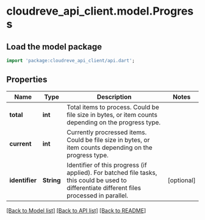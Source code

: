 # cloudreve_api_client.model.Progress

## Load the model package
```dart
import 'package:cloudreve_api_client/api.dart';
```

## Properties
Name | Type | Description | Notes
------------ | ------------- | ------------- | -------------
**total** | **int** | Total items to process. Could be file size in bytes, or item counts depending on the progress type. | 
**current** | **int** | Currently procressed items. Could be file size in bytes, or item counts depending on the progress type. | 
**identifier** | **String** | Identifier of this progress (if applied). For batched file tasks, this could be used to differentiate different files processed in parallel. | [optional] 

[[Back to Model list]](../README.md#documentation-for-models) [[Back to API list]](../README.md#documentation-for-api-endpoints) [[Back to README]](../README.md)


